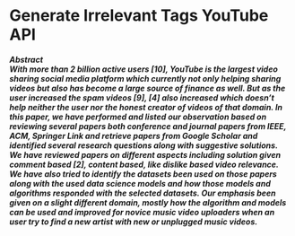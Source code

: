 # Generate Irrelevant Tags YouTube API
***Abstract<br/> 
With more than 2 billion active users [10], YouTube is the largest 
video sharing social media platform which currently not only helping 
sharing videos but also has become a large source of finance as well. But as the user
increased the spam videos [9], [4] also increased which
doesn’t help neither the user nor the honest creator of
videos of that domain.
In this paper, we have performed and listed our observation
based on reviewing several papers both conference and
journal papers from IEEE, ACM, Springer Link and
retrieve papers from Google Scholar and identified several
research questions along with suggestive solutions. We have
reviewed papers on different aspects including solution
given comment based [2], content based, like dislike based
video relevance. We have also tried to identify the datasets
been used on those papers along with the used data science
models and how those models and algorithms responded
with the selected datasets. Our emphasis been given on a
slight different domain, mostly how the algorithm and
models can be used and improved for novice music video
uploaders when an user try to find a new artist with new or
unplugged music videos.***

